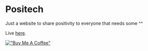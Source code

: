 # Positech
Just a website to share positivity to everyone that needs some ^^

Live [here](https://positech.org).


[!["Buy Me A Coffee"](https://www.buymeacoffee.com/assets/img/custom_images/orange_img.png)](https://www.buymeacoffee.com/luca.ruggieri)
